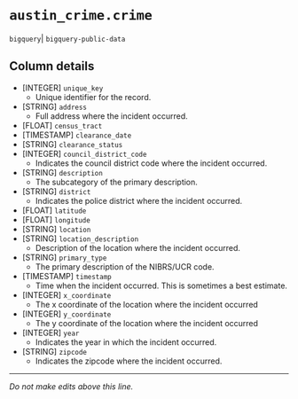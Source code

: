 # `austin_crime.crime`
`bigquery`| `bigquery-public-data`

## Column details
* [INTEGER]   `unique_key`
  - Unique identifier for the record.
* [STRING]    `address`
  - Full address where the incident occurred.
* [FLOAT]     `census_tract`
* [TIMESTAMP] `clearance_date`
* [STRING]    `clearance_status`
* [INTEGER]   `council_district_code`
  - Indicates the council district code where the incident occurred.
* [STRING]    `description`
  - The subcategory of the primary description.
* [STRING]    `district`
  - Indicates the police district where the incident occurred.
* [FLOAT]     `latitude`
* [FLOAT]     `longitude`
* [STRING]    `location`
* [STRING]    `location_description`
  - Description of the location where the incident occurred.
* [STRING]    `primary_type`
  - The primary description of the NIBRS/UCR code.
* [TIMESTAMP] `timestamp`
  - Time when the incident occurred. This is sometimes a best estimate.
* [INTEGER]   `x_coordinate`
  - The x coordinate of the location where the incident occurred
* [INTEGER]   `y_coordinate`
  - The y coordinate of the location where the incident occurred
* [INTEGER]   `year`
  - Indicates the year in which the incident occurred.
* [STRING]    `zipcode`
  - Indicates the zipcode where the incident occurred.

-------------------------------------------------------------------------------
*Do not make edits above this line.*
